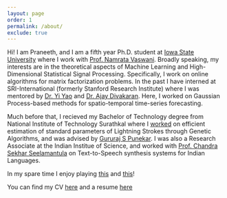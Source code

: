 ```yaml
---
layout: page
order: 1
permalink: /about/
exclude: true
---
```


Hi! I am Praneeth, and I am a fifth year Ph.D. student at [Iowa State University](http://www.iastate.edu/) where I work with [Prof. Namrata Vaswani](http://www.ece.iastate.edu/~namrata/). Broadly speaking, my interests are in the theoretical aspects of Machine Learning and High-Dimensional Statistical Signal Processing. Specifically, I work on online algorithms for matrix factorization problems. In the past I have interned at SRI-International (formerly Stanford Research Institute) where I was mentored by [Dr. Yi Yao](https://scholar.google.com/citations?user=iD6QaXcAAAAJ&hl=en) and [Dr. Ajay Divakaran](https://scholar.google.com/citations?hl=en&user=N-i5QKIAAAAJ). Here, I worked on Gaussian Process-based methods for spatio-temporal time-series forecasting.

Much before that, I recieved my Bachelor of Technology degree from National Institute of Technology Surathkal where I [worked](/BtechPaper.pdf) on efficient estimation of standard parameters of Lightning Strokes through Genetic Algorithms, and was advised by [Gururaj S Punekar](http://www.eee.nitk.ac.in/professor/GSP). I was also a Research Associate at the Indian Institue of Science, and worked with [Prof. Chandra Sekhar Seelamantula](https://sites.google.com/site/chandrasekharseelamantula/) on Text-to-Speech synthesis systems for Indian Languages. 

In my spare time I enjoy playing [this](https://en.wikipedia.org/wiki/Contract_bridge) and [this](https://en.wikipedia.org/wiki/Table_tennis)!

You can find my CV [here](/cv_pn.pdf) and a resume [here](/resume_pn.pdf)
